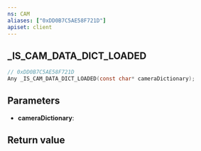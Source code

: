 ```yaml
---
ns: CAM
aliases: ["0xDD0B7C5AE58F721D"]
apiset: client
---
```

## _IS_CAM_DATA_DICT_LOADED

```c
// 0xDD0B7C5AE58F721D
Any _IS_CAM_DATA_DICT_LOADED(const char* cameraDictionary);
```


## Parameters
* **cameraDictionary**:

## Return value


